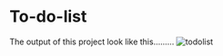 # To-do-list
The output of this project look like this.........
![todolist](https://user-images.githubusercontent.com/98963811/155994998-a91ef63e-fc92-4c65-bcdf-291ea2da5d43.jpg)
